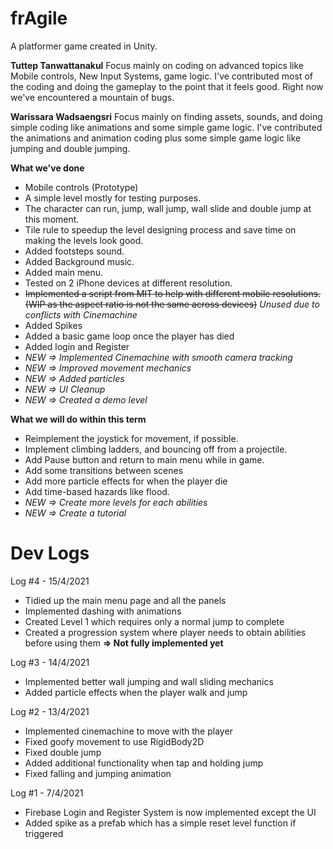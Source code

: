 # frAgile
A platformer game created in Unity.

**Tuttep Tanwattanakul**
Focus mainly on coding on advanced topics like Mobile controls, New Input Systems, game logic. I've contributed most of the coding and doing the gameplay to the point that it feels good. Right now we've encountered a mountain of bugs.

**Warissara Wadsaengsri**
Focus mainly on finding assets, sounds, and doing simple coding like animations and some simple game logic. I've contributed the animations and animation coding plus some simple game logic like jumping and double jumping.

**What we've done**
- Mobile controls (Prototype)
- A simple level mostly for testing purposes.
- The character can run, jump, wall jump, wall slide and double jump at this moment.
- Tile rule to speedup the level designing process and save time on making the levels look good.
- Added footsteps sound.
- Added Background music.
- Added main menu.
- Tested on 2 iPhone devices at different resolution.
- ~~Implemented a script from MIT to help with different mobile resolutions. (WIP as the aspect ratio is not the same across devices)~~ *Unused due to conflicts with Cinemachine*
- Added Spikes
- Added a basic game loop once the player has died
- Added login and Register
- *NEW => Implemented Cinemachine with smooth camera tracking*
- *NEW => Improved movement mechanics*
- *NEW => Added particles*
- *NEW => UI Cleanup*
- *NEW => Created a demo level*

**What we will do within this term**
- Reimplement the joystick for movement, if possible.
- Implement climbing ladders, and bouncing off from a projectile.
- Add Pause button and return to main menu while in game.
- Add some transitions between scenes
- Add more particle effects for when the player die
- Add time-based hazards like flood.
- *NEW => Create more levels for each abilities*
- *NEW => Create a tutorial*

# Dev Logs

Log #4 - 15/4/2021
- Tidied up the main menu page and all the panels
- Implemented dashing with animations
- Created Level 1 which requires only a normal jump to complete
- Created a progression system where player needs to obtain abilities before using them **=> Not fully implemented yet**

Log #3 - 14/4/2021
- Implemented better wall jumping and wall sliding mechanics
- Added particle effects when the player walk and jump

Log #2 - 13/4/2021
- Implemented cinemachine to move with the player
- Fixed goofy movement to use RigidBody2D
- Fixed double jump
- Added additional functionality when tap and holding jump
- Fixed falling and jumping animation

Log #1 - 7/4/2021
- Firebase Login and Register System is now implemented except the UI
- Added spike as a prefab which has a simple reset level function if triggered
